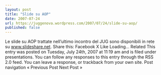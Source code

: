 ```yaml
---
layout: post
title: "Slide su AOP"
date: 2007-07-24
url: https://juggenova.wordpress.com/2007/07/24/slide-su-aop/
published: false 
---
```


Le slide su AOP trattate nell’ultimo incontro del JUG sono disponibili in rete su www.slideshare.net. Share this: Facebook X Like Loading... Related This entry was posted on Tuesday, July 24th, 2007 at 11:19 am and is filed under presentations. You can follow any responses to this entry through the RSS 2.0 feed. You can leave a response, or trackback from your own site. Post navigation « Previous Post Next Post »
